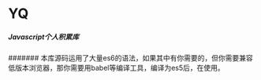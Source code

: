 # YQ
##### Javascript个人积累库
####### 本库源码运用了大量es6的语法，如果其中有你需要的，但你需要兼容低版本浏览器，那你需要用babel等编译工具，编译为es5后，在使用。
